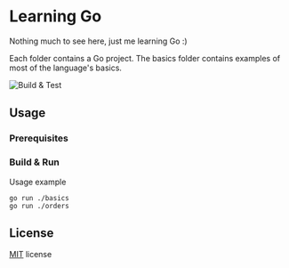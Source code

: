 # Learning Go

Nothing much to see here, just me learning Go :)

Each folder contains a Go project.
The basics folder contains examples of most of the language's basics.

![Build & Test](https://github.com/webbertakken/learning-go/actions/workflows/main.yml/badge.svg)

## Usage

### Prerequisites

### Build & Run

Usage example

```shell
go run ./basics
go run ./orders
```

## License

[MIT](./LICENSE) license
